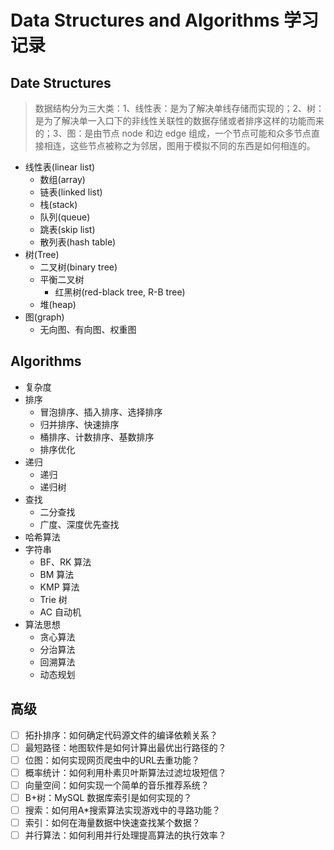 # Data Structures and Algorithms 学习记录

## Date Structures
> 数据结构分为三大类：1、线性表：是为了解决单线存储而实现的；2、树：是为了解决单一入口下的非线性关联性的数据存储或者排序这样的功能而来的；3、图：是由节点 node 和边 edge 组成，一个节点可能和众多节点直接相连，这些节点被称之为邻居，图用于模拟不同的东西是如何相连的。
- 线性表(linear list)
    - 数组(array)
    - 链表(linked list)
    - 栈(stack)
    - 队列(queue)
    - 跳表(skip list)
    - 散列表(hash table)
- 树(Tree)
    - 二叉树(binary tree)
    - 平衡二叉树
        - 红黑树(red-black tree, R-B tree)
    - 堆(heap)
- 图(graph)
    - 无向图、有向图、权重图

## Algorithms
- 复杂度
- 排序
    - 冒泡排序、插入排序、选择排序
    - 归并排序、快速排序
    - 桶排序、计数排序、基数排序
    - 排序优化
- 递归
    - 递归
    - 递归树
- 查找
    - 二分查找
    - 广度、深度优先查找
- 哈希算法
- 字符串
    - BF、RK 算法
    - BM 算法
    - KMP 算法
    - Trie 树
    - AC 自动机
- 算法思想
    - 贪心算法
    - 分治算法
    - 回溯算法
    - 动态规划

## 高级
- [ ] 拓扑排序：如何确定代码源文件的编译依赖关系？
- [ ] 最短路径：地图软件是如何计算出最优出行路径的？
- [ ] 位图：如何实现网页爬虫中的URL去重功能？
- [ ] 概率统计：如何利用朴素贝叶斯算法过滤垃圾短信？
- [ ] 向量空间：如何实现一个简单的音乐推荐系统？
- [ ] B+树：MySQL 数据库索引是如何实现的？
- [ ] 搜索：如何用A*搜索算法实现游戏中的寻路功能？
- [ ] 索引：如何在海量数据中快速查找某个数据？
- [ ] 并行算法：如何利用并行处理提高算法的执行效率？
